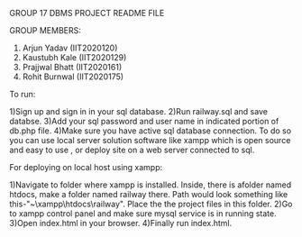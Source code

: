 GROUP 17 DBMS PROJECT README FILE

GROUP MEMBERS:
1. Arjun Yadav (IIT2020120)
2. Kaustubh Kale (IIT2020129)
3. Prajjwal Bhatt (IIT2020161)
4. Rohit Burnwal (IIT2020175)

To run:

1)Sign up and sign in in your sql database.
2)Run railway.sql and save databse. 
3)Add your sql password and user name in indicated portion of db.php file.
4)Make sure you have active sql database connection. To do so you can use local server solution software like xampp which is open source and easy to use , or deploy 
site on a web server connected to sql.


For deploying on local host using xampp:

1)Navigate to folder where xampp is installed. Inside, there is afolder named htdocs, make a folder named railway there. Path would look something like this-"~\xampp\htdocs\railway\". Place the the project files in this folder.
2)Go to xampp control panel and make sure mysql service is in running state.
3)Open index.html in your browser.
4)Finally run index.html.


